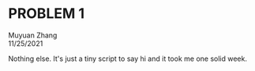 PROBLEM 1
==============
Muyuan Zhang    
11/25/2021
    
Nothing else. It's just a tiny script to say hi and it took me one solid week.
